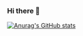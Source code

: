 ### Hi there 👋

[![Anurag's GitHub stats](https://github-readme-stats.vercel.app/api?username=EricJamesCrow&show_icons=true&count_private=true&theme=jolly&hide_border=true)](https://github.com/anuraghazra/github-readme-stats)

<!--
**EricJamesCrow/EricJamesCrow** is a ✨ _special_ ✨ repository because its `README.md` (this file) appears on your GitHub profile.

Here are some ideas to get you started:

- 🔭 I’m currently working on ...
- 🌱 I’m currently learning ...
- 👯 I’m looking to collaborate on ...
- 🤔 I’m looking for help with ...
- 💬 Ask me about ...
- 📫 How to reach me: ...
- 😄 Pronouns: ...
- ⚡ Fun fact: ...
-->
